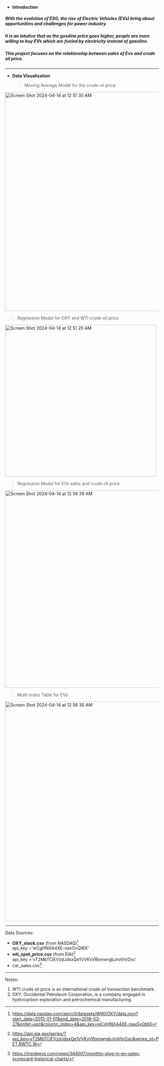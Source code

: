 * **Introduction**
##### With the evolution of ESG, the rise of Electric Vehicles (EVs) bring about opportunities and challenges for power industry. 
##### It is an intuitve that as the gosiline price goes higher, people are more willing to buy EVs which are fueled by electricity instead of gasoline.
##### This project focuses on the relationship between sales of Evs and crude oil price.

---
* **Data Visualization**
  > Moving Average Model for the crude oil price
<img width="714" alt="Screen Shot 2024-04-14 at 12 51 30 AM" src="https://github.com/Cxy990605/Regression-Analysis-for-EVs-and-Crude-Oil-Price/assets/99168940/edda93ac-61c3-4504-b312-a62c930b50d8">

  > Regression Model for OXY and WTI crude oil price
  <img width="495" alt="Screen Shot 2024-04-14 at 12 51 20 AM" src="https://github.com/Cxy990605/Regression-Analysis-for-EVs-and-Crude-Oil-Price/assets/99168940/87530efb-4bad-43f2-a5fb-e27aced69bc8">

  > Regression Model for EVs sales and crude oil price
  <img width="644" alt="Screen Shot 2024-04-14 at 12 59 39 AM" src="https://github.com/Cxy990605/Regression-Analysis-for-EVs-and-Crude-Oil-Price/assets/99168940/97f8f1de-8c5e-4173-82cf-94dbf5e1d47c">

  
  > Multi-index Table for EVs
  <img width="716" alt="Screen Shot 2024-04-14 at 12 58 30 AM" src="https://github.com/Cxy990605/Regression-Analysis-for-EVs-and-Crude-Oil-Price/assets/99168940/c3c45765-fcdb-4631-9298-3417b1f7c308">


---
Data Sources:

* **OXY_stock.csv** (from NASDAQ)[^1]  
api_key ='wCgHNXA4XE-naxGvQt6X'  
* **wti_spot_price.csv** (from EIA)[^2]  
api_key ='vT2MbTCiEVzdJdsxQe1VVKxVBsmwrgbJroVhrDxc'
* car_sales.csv[^3]


---
Notes:
1. WTI crude oil price is an international crude oil transaction benchmark.
2. OXY, Occidental Petroleum Corporation, is a company engaged in hydrocarbon exploration and petrochemical manufacturing.


[^1]: <https://data.nasdaq.com/api/v3/datasets/WIKI/OXY/data.json?start_date=2015-01-01&end_date=2018-03-27&order=asc&column_index=4&api_key=wCgHNXA4XE-naxGvQt6X>
[^2]: <https://api.eia.gov/series/?api_key=vT2MbTCiEVzdJdsxQe1VVKxVBsmwrgbJroVhrDxc&series_id=PET.RWTC.W>    
[^3]: <https://insideevs.com/news/344007/monthly-plug-in-ev-sales-scorecard-historical-charts/>
